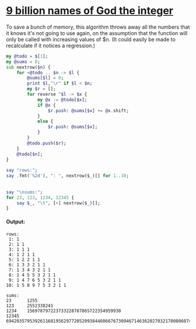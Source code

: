 [1]: https://rosettacode.org/wiki/9_billion_names_of_God_the_integer

# [9 billion names of God the integer][1]

To save a bunch of memory, this algorithm throws away all the numbers that it knows it's not going to use again, on the assumption that the function will only be called with increasing values of $n. (It could easily be made to recalculate if it notices a regression.)

```raku
my @todo = $[1];
my @sums = 0;
sub nextrow($n) {
    for +@todo .. $n -> $l {
        @sums[$l] = 0;
        print $l,"\r" if $l < $n;
        my $r = [];
        for reverse ^$l -> $x {
            my @x := @todo[$x];
            if @x {
                $r.push: @sums[$x] += @x.shift;
            }
            else {
                $r.push: @sums[$x];
            }
        }
        @todo.push($r);
    }
    @todo[$n];
}
 
say "rows:";
say .fmt('%2d'), ": ", nextrow($_)[] for 1..10;
 
 
say "\nsums:";
for 23, 123, 1234, 12345 {
    say $_, "\t", [+] nextrow($_)[];
}
```

#### Output:
```
rows:
 1: 1
 2: 1 1
 3: 1 1 1
 4: 1 2 1 1
 5: 1 2 2 1 1
 6: 1 3 3 2 1 1
 7: 1 3 4 3 2 1 1
 8: 1 4 5 5 3 2 1 1
 9: 1 4 7 6 5 3 2 1 1
10: 1 5 8 9 7 5 3 2 1 1

sums:
23      1255
123     2552338241
1234    156978797223733228787865722354959930
12345   69420357953926116819562977205209384460667673094671463620270321700806074195845953959951425306140971942519870679768681736
```